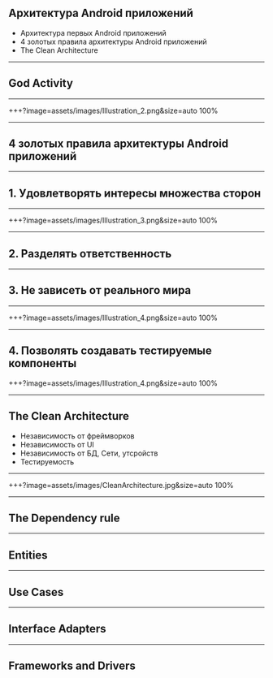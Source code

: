 
## Архитектура Android приложений

- Архитектура первых Android приложений
- 4 золотых правила архитектуры Android приложений
- The Clean Architecture

---

## God Activity 

---

+++?image=assets/images/Illustration_2.png&size=auto 100%

---

## 4 золотых правила архитектуры Android приложений

---

## 1. Удовлетворять интересы множества сторон

---

+++?image=assets/images/Illustration_3.png&size=auto 100%

---

## 2. Разделять ответственность

---

## 3. Не зависеть от реального мира

---

+++?image=assets/images/Illustration_4.png&size=auto 100%

---

## 4. Позволять создавать тестируемые компоненты


+++?image=assets/images/Illustration_4.png&size=auto 100%

---

## The Clean Architecture

- Независимость от фреймворков
- Независимость от UI
- Независимость от БД, Сети, утсройств
- Тестируемость 

---

+++?image=assets/images/CleanArchitecture.jpg&size=auto 100%

---

## The Dependency rule

---

## Entities 

---

## Use Cases 

---

## Interface Adapters

---

## Frameworks and Drivers
